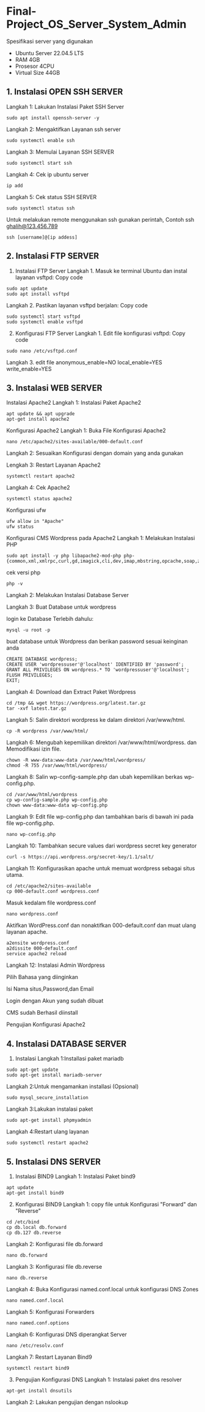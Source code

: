 # Final-Project_OS_Server_System_Admin
Spesifikasi server yang digunakan 
- Ubuntu Server 22.04.5 LTS
- RAM 4GB
- Prosesor 4CPU
- Virtual Size 44GB


## 1. Instalasi OPEN SSH SERVER
Langkah 1: Lakukan Instalasi Paket SSH Server 
``` 
sudo apt install openssh-server -y 
```
Langkah 2: Mengaktifkan Layanan ssh server
```
sudo systemctl enable ssh
```
Langkah 3: Memulai Layanan SSH SERVER
```
sudo systemctl start ssh
```
Langkah 4: Cek ip ubuntu server
```
ip add
```
Langkah 5: Cek status SSH SERVER
```
sudo systemctl status ssh
```
Untuk melakukan remote menggunakan ssh gunakan perintah, Contoh ssh ghalih@123.456.789
```
ssh [username]@[ip addess]
```
## 2. Instalasi FTP SERVER
1. Instalasi FTP Server
Langkah 1. Masuk ke terminal Ubuntu dan instal layanan vsftpd:
Copy code
```
sudo apt update
sudo apt install vsftpd
```
Langkah 2. Pastikan layanan vsftpd berjalan:
Copy code
```
sudo systemctl start vsftpd
sudo systemctl enable vsftpd
```
2. Konfigurasi FTP Server
Langkah 1. Edit file konfigurasi vsftpd:
Copy code
```
sudo nano /etc/vsftpd.conf
```
Langkah 3. edit file
anonymous_enable=NO
local_enable=YES
write_enable=YES

## 3. Instalasi WEB SERVER
Instalasi Apache2
Langkah 1: Instalasi Paket Apache2
```
apt update && apt upgrade
apt-get install apache2
```

Konfigurasi Apache2
Langkah 1: Buka File Konfigurasi Apache2
```
nano /etc/apache2/sites-available/000-default.conf
```

Langkah 2: Sesuaikan Konfigurasi dengan domain yang anda gunakan

Lengkah 3: Restart Layanan Apache2
```
systemctl restart apache2
```

Langkah 4: Cek Apache2
```
systemctl status apache2
```

Konfigurasi ufw
```
ufw allow in "Apache"
ufw status
```

Konfigurasi CMS Wordpress pada Apache2
Langkah 1: Melakukan Instalasi PHP
```
sudo apt install -y php libapache2-mod-php php-{common,xml,xmlrpc,curl,gd,imagick,cli,dev,imap,mbstring,opcache,soap,zip,intl}
```

cek versi php
```
php -v
```

Langkah 2: Melakukan Instalasi Database Server

Langkah 3: Buat Database untuk wordpress

login ke Database Terlebih dahulu:
```
mysql -u root -p
```

buat database untuk Wordpress dan berikan password sesuai keinginan anda
```
CREATE DATABASE wordpress;
CREATE USER 'wordpressuser'@'localhost' IDENTIFIED BY 'password';
GRANT ALL PRIVILEGES ON wordpress.* TO 'wordpressuser'@'localhost';
FLUSH PRIVILEGES;
EXIT;
```

Langkah 4: Download dan Extract Paket Wordpress
```
cd /tmp && wget https://wordpress.org/latest.tar.gz
tar -xvf latest.tar.gz
```

Langkah 5: Salin direktori wordpress ke dalam direktori /var/www/html.
```
cp -R wordpress /var/www/html/
```

Langkah 6: Mengubah kepemilikan direktori /var/www/html/wordpress. dan Memodifikasi izin file.
```
chown -R www-data:www-data /var/www/html/wordpress/
chmod -R 755 /var/www/html/wordpress/
```

Langkah 8: Salin wp-config-sample.php dan ubah kepemilikan berkas wp-config.php.
```
cd /var/www/html/wordpress
cp wp-config-sample.php wp-config.php
chown www-data:www-data wp-config.php
```

Langkah 9: Edit file wp-config.php dan tambahkan baris di bawah ini pada file wp-config.php.
```
nano wp-config.php
```

Langkah 10: Tambahkan secure values dari wordpress secret key generator
```
curl -s https://api.wordpress.org/secret-key/1.1/salt/
```

Langkah 11: Konfigurasikan apache untuk memuat wordpress sebagai situs utama.
```
cd /etc/apache2/sites-available
cp 000-default.conf wordpress.conf
```

Masuk kedalam file wordpress.conf
```
nano wordpress.conf
``` 

Aktifkan WordPress.conf dan nonaktifkan 000-default.conf dan muat ulang layanan apache.
```
a2ensite wordpress.conf
a2dissite 000-default.conf
service apache2 reload
```

Langkah 12: Instalasi Admin Wordpress

Pilih Bahasa yang diinginkan 

Isi Nama situs,Password,dan Email 

Login dengan Akun yang sudah dibuat 

CMS sudah Berhasil diinstall 

Pengujian Konfigurasi Apache2


## 4. Instalasi DATABASE SERVER
1. Instalasi
Langkah 1:Installasi paket mariadb
```
sudo apt-get update
sudo apt-get install mariadb-server
```
Langkah 2:Untuk mengamankan installasi (Opsional)
```
sudo mysql_secure_installation
```

Langkah 3:Lakukan instalasi paket
```
sudo apt-get install phpmyadmin
```

Langkah 4:Restart ulang layanan
```
sudo systemctl restart apache2
```
## 5. Instalasi DNS SERVER
1. Instalasi BIND9
Langkah 1: Instalasi Paket bind9
```
apt update
apt-get install bind9
```
2. Konfigurasi BIND9
Langkah 1: copy file untuk Konfigurasi "Forward" dan "Reverse"
```
cd /etc/bind
cp db.local db.forward
cp db.127 db.reverse
```

Langkah 2: Konfigurasi file db.forward
```
nano db.forward
```

Langkah 3: Konfigurasi file db.reverse
```
nano db.reverse
```

Langkah 4: Buka Konfigurasi named.conf.local untuk konfigurasi DNS Zones
```
nano named.conf.local
```

Langkah 5: Konfigurasi Forwarders
```
nano named.conf.options
```

Langkah 6: Konfigurasi DNS diperangkat Server
```
nano /etc/resolv.conf
```

Langkah 7: Restart Layanan Bind9
```
systemctl restart bind9
```

3. Pengujian Konfigurasi DNS
Langkah 1: Instalasi paket dns resolver
```
apt-get install dnsutils
```
Langkah 2: Lakukan pengujian dengan nslookup
